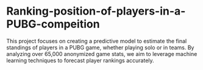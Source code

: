 # Ranking-position-of-players-in-a-PUBG-compeition
This project focuses on creating a predictive model to estimate the final standings of players in a PUBG game, whether playing solo or in teams. By analyzing over 65,000 anonymized game stats, we aim to leverage machine learning techniques to forecast player rankings accurately.
